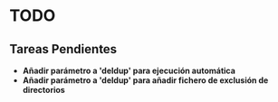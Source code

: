 # TODO

## Tareas Pendientes

- **Añadir parámetro a 'deldup' para ejecución automática**
- **Añadir parámetro a 'deldup' para añadir fichero de exclusión de directorios**
  